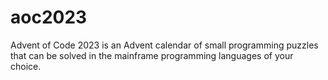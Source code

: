 # aoc2023
Advent of Code 2023 is an Advent calendar of small programming puzzles that can be solved in the mainframe programming languages of your choice.
